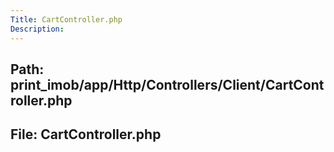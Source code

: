 ```yaml
---
Title: CartController.php
Description:
---
```


## Path: print_imob/app/Http/Controllers/Client/CartController.php
## File: CartController.php
